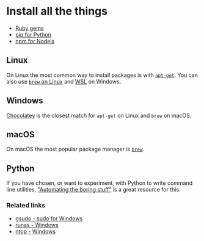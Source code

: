 # Install all the things

- [Ruby gems](https://rubygems.org/)
- [pip for Python](https://codeberryschool.com/blog/en/install-python-pip/)
- [npm for Nodejs](https://npmjs.org/)

## Linux

On Linux the most common way to install packages is with [`apt-get`](https://www.youtube.com/watch?v=EJgXqQvqaIM&list=PLA2578BDE9CB9AAB3&index=34). You can also use [`brew` on Linux](https://docs.brew.sh/Homebrew-on-Linux) and [WSL](https://learn.microsoft.com/en-us/windows/wsl/about) on Windows.

## Windows

[Chocolatey](https://chocolatey.org/) is the closest match for `apt-get` on Linux and `brew` on macOS.

## macOS

On macOS the most popular package manager is [`brew`](https://brew.sh/).

## Python

If you have chosen, or want to experiment, with Python to write command line utilities, ["Automating the boring stuff"](https://automatetheboringstuff.com/) is a great resource for this.

### Related links

- [gsudo - sudo for Windows](https://github.com/gerardog/gsudo)
- [runas - Windows](<https://learn.microsoft.com/en-us/previous-versions/windows/it-pro/windows-server-2008-R2-and-2008/cc771525(v=ws.10)?redirectedfrom=MSDN>)
- [ntop - Windows](https://github.com/gsass1/NTop)
